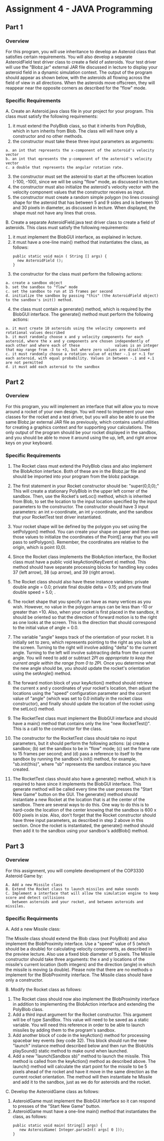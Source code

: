 # Assignment 4 - JAVA Programming

## Part 1

### Overview

For this program, you will use inheritance to develop an Asteroid class that satisfies certain requirements. You will also develop a separate AsteroidField test driver class to create a field of asteroids. Your test driver will use the "Blobz.jar" external JAR file discussed in lecture to display your asteroid field in a dynamic simulation context. The output of the program should appear as shown below, with the asteroids all flowing across the field of view in all directions. When the asteroids move offscreen, they will reappear near the opposite corners as described for the "flow" mode.

### Specific Requirements

A. Create an Asteroid.java class file in your project for your program. This class must satisfy the following requirements:

  1. it must extend the PolyBlob class, so that it inherits from PolyBlob, which in turn inherits from Blob. The class will will have only a constructor and no other methods.
  2. the constructor must take these three input parameters as arguments:
  
    a. an int that represents the x-component of the asteroid's velocity vector
    b. an int that epresents the y-component of the asteroid's velocity vector
    c. a double that represents the angular rotation rate. 
    
  3. the constructor must set the asteroid to start at the offscreen location (-100, -100), since we will be using "flow" mode, as discussed in lecture.
  4. the constructor must also initialize the asteroid's velocity vector with the velocity component values that the constructor receives as input.
  5. the constructor must create a random simple polygon (no lines crossing) shape for the asteroid that has between 5 and 9 sides and is between 10 and 30 pixels in diameter,        as discussed in lecture. When displayed, the shape must not have any lines that cross.

B. Create a separate AsteroidField.java test driver class to create a field of asteroids. This class must satisfy the following requirements:

  1. it must implement the BlobGUI interface, as explained in lecture.
  2. it must have a one-line main() method that instantiates the class, as follows:
      ```
      public static void main ( String [] args) {
        new AsteroidField ();
      }
      ```
  3. the constructor for the class must perform the following actions:
  
    a. create a sandbox object
    b. set the sandbox to "flow" mode
    c. set the sandbox to run at 15 frames per second
    d. initialize the sandbox by passing "this" (the AsteroidField object) to the sandbox's init() method.
    
  4. the class must contain a generate() method, which is required by the BlobGUI interface. The generate() method must perform the following actions:
  
    a. it must create 10 asteroids using the velocity components and rotational values described
    b. it must randomly choose x and y velocity components for each asteroid, where the x and y components are chosen independently of each other and where each of these                values is an integer that may range from -3 to +3, but where zero values are disallowed
    c. it must randomly choose a rotation value of either -.1 or +.1 for each asteroid, with equal probability. Values in between -.1 and +.1 are not permitted
    d. it must add each asteroid to the sandbox

## Part 2

### Overview
For this program, you will implement an interface that will allow you to move around a rocket of your own design. You will need to implement your own classes for the rocket and a test driver, but you will also be able to use the same Blobz.jar external JAR file as previously, which contains useful utilities for creating a graphics context and for supporting your calculations. The only output of the program should be your rocket displayed in the sandbox, and you should be able to move it around using the up, left, and right arrow keys on your keyboard.

### Specific Requirements

1. The Rocket class must extend the PolyBlob class and also implement the BlobAction interface. Both of these are in the Blobz.jar file and should be imported into your program from the blobz package.

2. The first statement in your Rocket constructor should be: "super(0,0,0);" This will create a stationary PolyBlob in the upper left corner of the sandbox. Then, use the Rocket's setLoc() method, which is inherited from Blob, to set the location to the input location specified by the input parameters to the constructor. The constructor should have 3 input parameters: an int x-coordinate, an int y-coordinate, and the sandbox that your RocketTest test driver instantiated.

3. Your rocket shape will be defined by the polygon you set using the setPolygon() method. You can create your shape on paper and then use those values to initialize the coordinates of the Point[] array that you will pass to setPolygon(). Remember, the coordinates are relative to the origin, which is point (0,0).

4. Since the Rocket class implements the BlobAction interface, the Rocket class must have a public void keyAction(KeyEvent e) method. This method should have separate processing blocks for handling key codes 37 (left arrow), 38 (up arrow), and 39 (right arrow).

5. The Rocket class should also have these instance variables: private double angle = 0.0; private final double delta = 0.15; and private final double speed = 5.0; .

6. The rocket shape that you specify can have as many vertices as you wish. However, no value in the polygon arrays can be less than -10 or greater than +10. Also, when your rocket is first placed in the sandbox, it should be oriented so that the direction of forward motion is to the right as one looks at the screen. This is the direction that should correspond to the initial value of angle = 0.0.

7. The variable "angle" keeps track of the orientation of your rocket. It is initially set to zero, which represents pointing to the right as you look at the screen. Turning to the right will involve adding "delta" to the current angle. Turning to the left will involve subtracting delta from the current angle. You will need to add or subtract 2*PI as appropriate to keep the current angle within the range from 0 to 2*PI. Once you determine what the new angle should be, you should update the rocket's orientation using the setAngle() method.

8. The forward motion block of your keyAction() method should retrieve the current x and y coordinates of your rocket's location, then adjust the locations using the "speed" configuration parameter and the current value of "angle" (which was set to 0.0 initially in the rocket class constructor), and finally should update the location of the rocket using the setLoc() method.

9. The RocketTest class must implement the BlobGUI interface and should have a main() method that contains only the line "new RocketTest()". This is a call to the constructor for the class.

10. The constructor for the RocketTest class should take no input parameters, but it should perform the following actions: (a) create a sandbox; (b) set the sandbox to be in "flow" mode; (c) set the frame rate to 15 frames per second; and (d) pass a reference to itself to the sandbox by running the sandbox's init() method, for example, "sb.init(this)", where "sb" represents the sandbox instance you have created.

11. The RocketTest class should also have a generate() method, which it is required to have since it implements the BlobGUI interface. This generate method will be called every time the user presses the "Start New Game" button on the GUI. The generate() method should instantiate a new Rocket at the location that is at the center of the sandbox. There are several ways to do this. One way to do this is to hard-code the location of the center knowing that the sandbox is 600 x 600 pixels in size. Also, don't forget that the Rocket constructor should have three input parameters, as described in step 2 above in this section. Once the rocket is instantiated, the generate() method should then add it to the sandbox using your sandbox's addBlob() method.

## Part 3

### Overview

For this assignment, you will complete development of the COP3330 Asteroid Game by:

    A. Add a new Missile class
    B. Extend the Rocket class to launch missiles and make sounds
    C. Implement a interface that will allow the simulation engine to keep score and detect collisions 
       between asteroids and your rocket, and between asteroids and missiles.

### Specific Requirments

A. Add a new Missile class:

  The Missile class should extend the Blob class (not PolyBlob) and also implement the BlobProximity interface. 
  Use a "speed" value of 5 (which should be a double) for calculating velocity components, as described in the 
  preview lecture. Also use a fixed blob diameter of 5 pixels. The Missile constructor should take three arguments: 
  the x and y locations of the missile's current location (both integers) and the direction (angle) in which the 
  missile is moving (a double). Please note that there are no methods o implement for the BlobProximity interface. 
  The Missile class should have only a constructor.

B. Modify the Rocket class as follows:

  1. The Rocket class should now also implement the BlobProximity interface in addition to implementing the BlobAction 
  interface and extending the PolyBlob class.
  2. Add a third input argument for the Rocket constructor. This argument will be of type SandBox. This value will need 
  to be saved as a static variable. You will need this reference in order to be able to launch missiles by adding them to 
  the program's sandbox.
  3. Add another block of code in the keyAction() method for processing spacebar key events (key code 32). This block should 
  run the new "launch" instance method described below and then run the BlobUtils playSound() static method to make ound when launched.
  4. Add a new "launch(Sandbox sb)" method to launch the missile. This method is called from the keyAction() method as described above. 
  The launch() method will calculate the        start point for the missile to be 5 pixels ahead of the rocket and have it move in the 
  same direction as the current rocket orientation. The method will then instantiate he Missile and add it to the sandbox, just as we 
  do for asteroids and the rocket.

C. Develop the AsteroidGame class as follows:

  1. AsteroidGame must implement the BlobGUI interface so it can respond to presses of the "Start New Game" button.
  2. AsteroidGame must have a one-line main() method that instantiates the class, as follows:
      ```
      public static void main( String[] args) {
         new AsteroidGame( Integer.parseInt( args[ 0 ]));
      }
      ```
